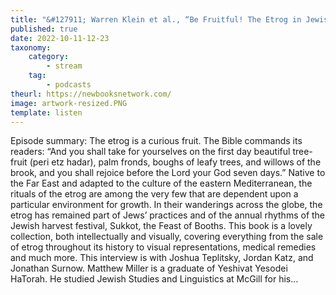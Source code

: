 ```yaml
---
title: "&#127911; Warren Klein et al., “Be Fruitful! The Etrog in Jewish Art, Culture, and History” (Mineged, 2022)"
published: true
date: 2022-10-11-12-23
taxonomy:
    category:
        - stream
    tag:
        - podcasts
theurl: https://newbooksnetwork.com/
image: artwork-resized.PNG
template: listen
---
```


Episode summary: The etrog is a curious fruit. The Bible commands its readers: &ldquo;And you shall take for yourselves on the first day beautiful tree-fruit (peri etz hadar), palm fronds, boughs of leafy trees, and willows of the brook, and you shall rejoice before the Lord your God seven days.&rdquo; Native to the Far East and adapted to the culture of the eastern Mediterranean, the rituals of the etrog are among the very few that are dependent upon a particular environment for growth. In their wanderings across the globe, the etrog has remained part of Jews&rsquo; practices and of the annual rhythms of the Jewish harvest festival, Sukkot, the Feast of Booths. This book is a lovely collection, both intellectually and visually, covering everything from the sale of etrog throughout its history to visual representations, medical remedies and much more. This interview is with Joshua Teplitsky, Jordan Katz, and Jonathan Surnow. ﻿Matthew Miller is a graduate of Yeshivat Yesodei HaTorah. He studied Jewish Studies and Linguistics at McGill for his&hellip;
